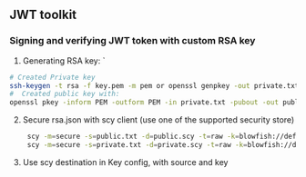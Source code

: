 ## JWT toolkit





### Signing and verifying JWT token with custom RSA key

1. Generating RSA key: `
  ```bash
# Created Private key
ssh-keygen -t rsa -f key.pem -m pem or openssl genpkey -out private.txt -outform PEM -algorithm RSA -pkeyopt rsa_keygen_bits:4096
#  Created public key with:
openssl pkey -inform PEM -outform PEM -in private.txt -pubout -out public.txt
```
2. Secure rsa.json with scy client (use one of the supported security store)
   ```bash
    scy -m=secure -s=public.txt -d=public.scy -t=raw -k=blowfish://default ## on prod, use secure store instead of local fs
    scy -m=secure -s=private.txt -d=private.scy -t=raw -k=blowfish://default ## on prod, use secure store instead of local fs
      ```
3. Use scy destination in Key config, with source and key
